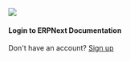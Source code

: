 ![](https://docs.erpnext.com/files/erpnext-docs-navbar-logo.png)

#### Login to ERPNext Documentation

Don't have an account? [Sign up](#signup)